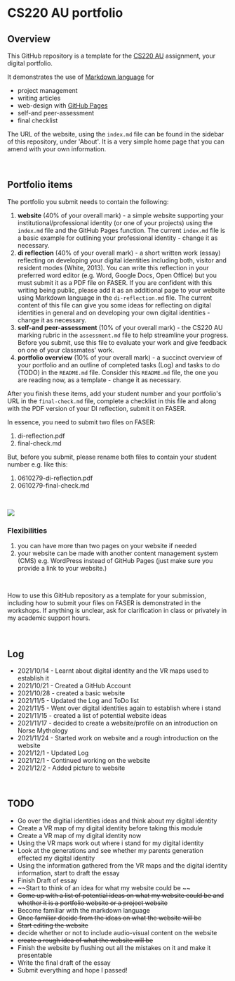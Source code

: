 # CS220 AU portfolio
## Overview
This GitHub repository is a template for the [CS220 AU](https://github.com/krisztian-hofstadter-tedor/CS220-AU-navigating-the-digital-world) assignment, your digital portfolio.

It demonstrates the use of [Markdown language](https://guides.github.com/features/mastering-markdown/) for
- project management
- writing articles
- web-design with [GitHub Pages](https://pages.github.com/)
- self-and peer-assessment
- final checklist 

The URL of the website, using the `index.md` file can be found in the sidebar of this repository, under 'About'. It is a very simple home page that you can amend with your own information.

<br>

## Portfolio items
The portfolio you submit needs to contain the following:

1. **website** (40% of your overall mark) - a simple website supporting your institutional/professional identity (or one of your projects) using the `index.md` file and the GitHub Pages function. The current `index.md` file is a basic example for outlining your professional identity - change it as necessary.
2. **di reflection** (40% of your overall mark) - a short written work (essay) reflecting on developing your digital identities including both, visitor and resident modes (White, 2013). You can write this reflection in your preferred word editor (e.g. Word, Google Docs, Open Office) but you must submit it as a PDF file on FASER. If you are confident with this writing being public, please add it as an additional page to your website using Markdown language in the `di-reflection.md` file. The current content of this file can give you some ideas for reflecting on digital identities in general and on developing your own digital identities - change it as necessary.
3. **self-and peer-assessment** (10% of your overall mark) - the CS220 AU marking rubric in the `assessment.md` file to help streamline your progress. Before you submit, use this file to evaluate your work and give feedback on one of your classmates' work.
4. **portfolio overview** (10% of your overall mark) - a succinct overview of your portfolio and an outline of completed tasks (Log) and tasks to do (TODO) in the `README.md` file. Consider this `README.md` file, the one you are reading now, as a template - change it as necessary.

After you finish these items, add your student number and your portfolio's URL in the `final-check.md` file, complete a checklist in this file and along with the PDF version of your DI reflection, submit it on FASER. 

In essence, you need to submit two files on FASER:

1. di-reflection.pdf
2. final-check.md

But, before you submit, please rename both files to contain your student number e.g. like this:

1. 0610279-di-reflection.pdf
2. 0610279-final-check.md

<br> 

![](assets/img/portfolio-graph.png)


### Flexibilities 
1. you can have more than two pages on your website if needed
2. your website can be made with another content management system (CMS) e.g. WordPress instead of GitHub Pages (just make sure you provide a link to your website.)

<br> 

How to use this GitHub repository as a template for your submission, including how to submit your files on FASER is demonstrated in the workshops. If anything is unclear, ask for clarification in class or privately in my academic support hours. 

<br>

## Log
- 2021/10/14 - Learnt about digital identity and the VR maps used to establish it
- 2021/10/21 - Created a GitHub Account
- 2021/10/28 - created a basic website
- 2021/11/5 - Updated the Log and ToDo list
- 2021/11/5 - Went over digital identities again to establish where i stand
- 2021/11/15 - created a list of potential website ideas
- 2021/11/17 - decided to create a website/profile on an introduction on Norse Mythology
- 2021/11/24 - Started work on website and a rough introduction on the website
- 2021/12/1 - Updated Log
- 2021/12/1 - Continued working on the website 
- 2021/12/2 - Added picture to website

<br>

## TODO
- Go over the digitial identities ideas and think about my digital identity
- Create a VR map of my digital identity before taking this module
- Create a VR map of my digital identity now
- Using the VR maps work out where i stand for my digital identity 
- Look at the generations and see whether my parents generation effected my digital identity
- Using the information gathered from the VR maps and the digital identity information, start to draft the essay
- Finish Draft of essay
- ~~Start to think of an idea for what my website could be ~~
- ~~Come up with a list of potential ideas on what my website could be and whether it is a portfolio website or a project website~~
- Become familiar with the markdown language 
- ~~Once familiar decide from the ideas on what the website will be~~
- ~~Start editing the website~~ 
- decide whether or not to include audio-visual content on the website
- ~~create a rough idea of what the website will be~~ 
- Finish the website by flushing out all the mistakes on it and make it presentable
- Write the final draft of the essay
- Submit everything and hope I passed!
